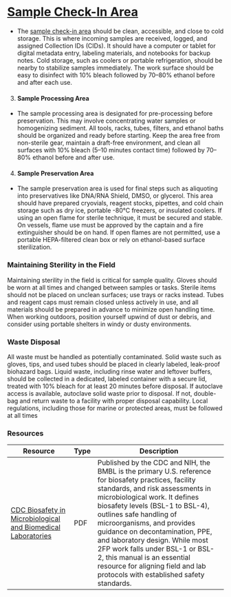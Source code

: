 # [Sample Check-In Area](07-sample-check-in.md)
- The [sample check-in area](07-sample-check-in.md) should be clean, accessible, and close to cold storage. This is where incoming samples are received, logged, and assigned Collection IDs (CIDs). It should have a computer or tablet for digital metadata entry, labeling materials, and notebooks for backup notes. Cold storage, such as coolers or portable refrigeration, should be nearby to stabilize samples immediately. The work surface should be easy to disinfect with 10% bleach followed by 70–80% ethanol before and after each use.

3. #### Sample Processing Area
- The sample processing area is designated for pre-processing before preservation. This may involve concentrating water samples or homogenizing sediment. All tools, racks, tubes, filters, and ethanol baths should be organized and ready before starting. Keep the area free from non-sterile gear, maintain a draft-free environment, and clean all surfaces with 10% bleach (5–10 minutes contact time) followed by 70–80% ethanol before and after use.

4. #### Sample Preservation Area
- The sample preservation area is used for final steps such as aliquoting into preservatives like DNA/RNA Shield, DMSO, or glycerol. This area should have prepared cryovials, reagent stocks, pipettes, and cold chain storage such as dry ice, portable -80°C freezers, or insulated coolers. If using an open flame for sterile technique, it must be secured and stable. On vessels, flame use must be approved by the captain and a fire extinguisher should be on hand. If open flames are not permitted, use a portable HEPA-filtered clean box or rely on ethanol-based surface sterilization.

### Maintaining Sterility in the Field
Maintaining sterility in the field is critical for sample quality. Gloves should be worn at all times and changed between samples or tasks. Sterile items should not be placed on unclean surfaces; use trays or racks instead. Tubes and reagent caps must remain closed unless actively in use, and all materials should be prepared in advance to minimize open handling time. When working outdoors, position yourself upwind of dust or debris, and consider using portable shelters in windy or dusty environments.

### Waste Disposal
All waste must be handled as potentially contaminated. Solid waste such as gloves, tips, and used tubes should be placed in clearly labeled, leak-proof biohazard bags. Liquid waste, including rinse water and leftover buffers, should be collected in a dedicated, labeled container with a secure lid, treated with 10% bleach for at least 20 minutes before disposal. If autoclave access is available, autoclave solid waste prior to disposal. If not, double-bag and return waste to a facility with proper disposal capability. Local regulations, including those for marine or protected areas, must be followed at all times

### Resources

| Resource | Type | Description |
| - | - | - |
| [CDC Biosafety in Microbiological and Biomedical Laboratories](https://www.cdc.gov/labs/pdf/SF__19_308133-A_BMBL6_00-BOOK-WEB-final-3.pdf) | PDF | Published by the CDC and NIH, the BMBL is the primary U.S. reference for biosafety practices, facility standards, and risk assessments in microbiological work. It defines biosafety levels (BSL-1 to BSL-4), outlines safe handling of microorganisms, and provides guidance on decontamination, PPE, and laboratory design. While most 2FP work falls under BSL-1 or BSL-2, this manual is an essential resource for aligning field and lab protocols with established safety standards. |

